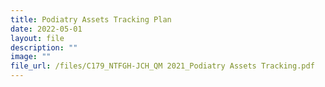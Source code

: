 ```yaml
---
title: Podiatry Assets Tracking Plan
date: 2022-05-01
layout: file
description: ""
image: ""
file_url: /files/C179_NTFGH-JCH_QM 2021_Podiatry Assets Tracking.pdf
---
```

